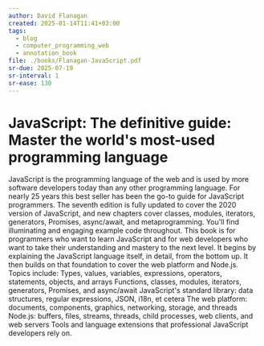 ```yaml
---
author: David Flanagan
created: 2025-01-14T11:41+03:00
tags:
  - blog
  - computer_programming_web
  - annotation_book
file: ./books/Flanagan-JavaScript.pdf
sr-due: 2025-07-19
sr-interval: 1
sr-ease: 130
---
```


# JavaScript: The definitive guide: Master the world's most-used programming language

JavaScript is the programming language of the web and is used by more software
developers today than any other programming language. For nearly 25 years this
best seller has been the go-to guide for JavaScript programmers. The seventh
edition is fully updated to cover the 2020 version of JavaScript, and new
chapters cover classes, modules, iterators, generators, Promises, async/await,
and metaprogramming. You'll find illuminating and engaging example code
throughout. This book is for programmers who want to learn JavaScript and for
web developers who want to take their understanding and mastery to the next
level. It begins by explaining the JavaScript language itself, in detail, from
the bottom up. It then builds on that foundation to cover the web platform and
Node.js. Topics include: Types, values, variables, expressions, operators,
statements, objects, and arrays Functions, classes, modules, iterators,
generators, Promises, and async/await JavaScript's standard library: data
structures, regular expressions, JSON, i18n, et cetera The web platform:
documents, components, graphics, networking, storage, and threads Node.js:
buffers, files, streams, threads, child processes, web clients, and web servers
Tools and language extensions that professional JavaScript developers rely on.
